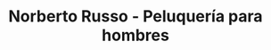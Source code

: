 ---
title: "Norberto Russo - Peluquería para hombres"
url: /beccar/norberto-russo-peluqueria-para-hombres/
shop: peluquería
---